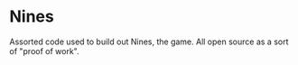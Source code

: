 # Nines
Assorted code used to build out Nines, the game. All open source as a sort of "proof of work". 
